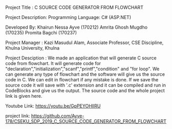 

Project Title : C SOURCE CODE GENERATOR FROM FLOWCHART

Project Description: Programming Language: C# (ASP.NET)

Developed By: Khairun Nessa Ayve (170212) Amrita Ghosh Mugdho (170235) Promita Bagchi (170237)

Project Manager : Kazi Masudul Alam, Associate Professor, CSE Discipline, Khulna University, Khulna

Project Desciption : We made an application that will generate C source code from flowchart. It will generate code for "declaration","initialization","scanf","printf","condition" and "for loop". We can generate any type of flowchart and the software will give us the source code in C. We can edit in flowchart if any mistake is done. If we save the source code it will save with '.c' extension and it can be compiled and run in CodeBlocks and give us the output. The source code and the whole project link is given here.


Youtube Link: https://youtu.be/GpPEYOHIlRU

project link: https://github.com/Ayve-178/CSEKU_SDP_2019_C_SOURCE_CODE_GENERATOR_FROM_FLOWCHART
